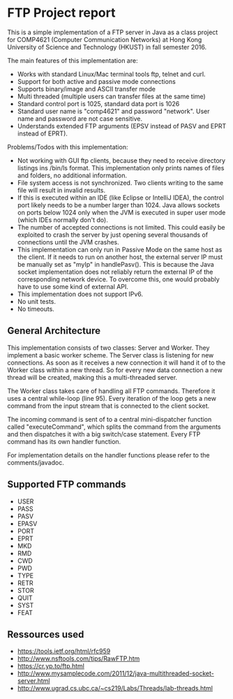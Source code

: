 # FTP Project report

This is a simple implementation of a FTP server in Java as a class project for COMP4621 (Computer Communication Networks) at Hong Kong University of Science and Technology (HKUST) in fall semester 2016.

The main features of this implementation are:

- Works with standard Linux/Mac terminal tools ftp, telnet and curl.
- Support for both active and passive mode connections
- Supports binary/image and ASCII transfer mode
- Multi threaded (multiple users can transfer files at the same time)
- Standard control port is 1025, standard data port is 1026
- Standard user name is "comp4621" and password "network". User name and password are not case sensitive.
- Understands extended FTP arguments (EPSV instead of PASV and EPRT instead of EPRT).

Problems/Todos with this implementation:

- Not working with GUI ftp clients, because they need to receive directory listings ins /bin/ls format. This implementation only prints names of files and folders, no additional information.
- File system access is not synchronized. Two clients writing to the same file will result in invalid results.
- If this is executed within an IDE (like Eclipse or IntelliJ IDEA), the control port likely needs to be a number larger than 1024. Java allows sockets on ports below 1024 only when the JVM is executed in super user mode (which IDEs normally don't do).
- The number of accepted connections is not limited. This could easily be exploited to crash the server by just opening several thousands of connections until the JVM crashes.
- This implementation can only run in Passive Mode on the same host as the client. If it needs to run on another host, the external server IP must be manually set as "myIp" in handlePasv(). This is because the Java socket implementation does not reliably return the external IP of the corresponding network device. To overcome this, one would probably have to use some kind of external API.
- This implementation does not support IPv6.
- No unit tests.
- No timeouts.

## General Architecture

This implementation consists of two classes: Server and Worker. They implement a basic worker scheme. The Server class is listening for new connections. As soon as it receives a new connection it will hand it of to the Worker class within a new thread. So for every new data connection a new thread will be created, making this a multi-threaded server.

The Worker class takes care of handling all FTP commands. Therefore it uses a central while-loop (line 95). Every iteration of the loop gets a new command from the input stream that is connected to the client socket.

The incoming command is sent of to a central mini-dispatcher function called "executeCommand", which splits the command from the arguments and then dispatches it with a big switch/case statement. Every FTP command has its own handler function.

For implementation details on the handler functions please refer to the comments/javadoc.

## Supported FTP commands
* USER
* PASS
* PASV
* EPASV
* PORT
* EPRT
* MKD
* RMD
* CWD
* PWD
* TYPE
* RETR
* STOR
* QUIT
* SYST
* FEAT

## Ressources used
* https://tools.ietf.org/html/rfc959
* http://www.nsftools.com/tips/RawFTP.htm
* https://cr.yp.to/ftp.html
* http://www.mysamplecode.com/2011/12/java-multithreaded-socket-server.html
* http://www.ugrad.cs.ubc.ca/~cs219/Labs/Threads/lab-threads.html

